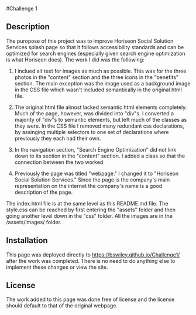 #Challenge 1

## Description
The puropose of this project was to improve Horiseon Social Solution Services splash page so that it follows accessibility standards and can be optimized for search engines (especially given search engine optimization is what Horiseon does). The work I did was the following: 

1. I inclued alt text for images as much as possible.  This was for the three photos in the "content" section and the three icons in the "benefits" section. The main exception was the image used as a background image in the CSS file which wasn't included semantically in the original html file.   

2. The original html file almost lacked semantic html elements completely.  Much of the page, however, was divided into "div"s.  I converted a majority of "div"s to semantic elements, but left much of the classes as they were.  In the CSS file I removed many redundant css declarations, by assinging multiple selectors to one set of declarations where previously they each had their own.   

3. In the navigation section, "Search Engine Optimization" did not link down to its section in the "content" section.  I added a class so that the connection between the two worked. 

4. Previously the page was titled "webpage." I changed it to "Horiseon Social Solution Services."  Since the page is the company's main representation on the internet the company's name is a good description of the page. 

The index.html file is at the same level as this README.md file.  The style.css can be reached by first entering the "assets" folder and then going another level down in the "css" folder.  All the images are in the /assets/images/ folder.  


## Installation
This page was deployed directly to https://bswiley.github.io/Challenge1/ after the work was completed. There is no need to do anything else to implement these changes or view the site.  

## License
The work added to this page was done free of license and the license should default to that of the original webpage.